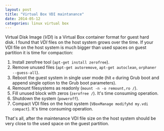 ```yaml
---
layout: post
title: "Virtual Box VDI maintanance"
date: 2014-05-12
categories: linux virtual box
---
```


Virtual Disk Image (_VDI_) is a Virtual Box container format for guest hard
disk. I found that _VDI_ files on the host system grows over the time. If your
VDI file on the host system is much bigger than used spaces on guest partition
it is time for compaction:

1. Install zerofree tool (`apt-get install zerofree`).
2. Remove unused files (`apt-get autoremove`, `apt-get autoclean`, `orphaner --guess-all`).
3. Reboot the guest system in single user mode (hit `e` during Grub boot and append single option to the Grub boot parameters).
4. Remount filesystems as readonly (`mount -n -o remount,ro /`).
5. Fill unused block with zeros (`zerofree /`). It's time consuming operation.
6. Shutdown the system (`poweroff`).
7. Compact VDI files on the host system (`VBoxManage modifyhd my.vdi compact`). It's time consuming operation.

That's all, after the maintenance VDI file size on the host system should be
very close to the used space on the guest partition.

